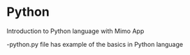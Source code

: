 # Python
Introduction to Python language with Mimo App

-python.py file has example of the basics in Python language
